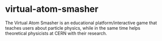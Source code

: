 # virtual-atom-smasher
The Virtual Atom Smasher is an educational platform/interactive game that teaches users about particle physics, while in the same time helps theoretical physicists at CERN with their research.
